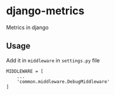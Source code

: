 # django-metrics
Metrics in django

## Usage

Add it in `middleware` in `settings.py` file

```
MIDDLEWARE = [
    ...
    'common.middleware.DebugMiddleware'
]
```

